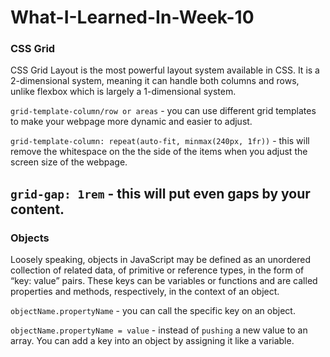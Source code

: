 # What-I-Learned-In-Week-10
### CSS Grid
CSS Grid Layout is the most powerful layout system available in CSS. It is a 2-dimensional system, meaning it can handle both columns and rows, unlike flexbox which is largely a 1-dimensional system.    

`grid-template-column/row or areas` - you can use different grid templates to make your webpage more dynamic and easier to adjust.

`grid-template-column: repeat(auto-fit, minmax(240px, 1fr))` - this will remove the whitespace on the the side of the items when you adjust the screen size of the webpage.

`grid-gap: 1rem` - this will put even gaps by your content.
---
### Objects
Loosely speaking, objects in JavaScript may be defined as an unordered collection of related data, of primitive or reference types, in the form of “key: value” pairs. These keys can be variables or functions and are called properties and methods, respectively, in the context of an object.

`objectName.propertyName` - you can call the specific key on an object.

`objectName.propertyName = value` - instead of `pushing` a new value to an array. You can add a key into an object by assigning it like a variable.
